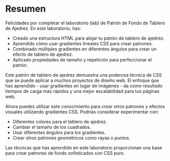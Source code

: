 # Resumen

Felicidades por completar el laboratorio (lab) de Patrón de Fondo de Tablero de Ajedrez. En este laboratorio, has:

- Creado una estructura HTML para alojar tu patrón de tablero de ajedrez.
- Aprendido cómo usar gradientes lineales CSS para crear patrones.
- Combinado múltiples gradientes en diferentes ángulos para crear un efecto de tablero de ajedrez.
- Aplicado propiedades de tamaño y repetición para perfeccionar el patrón.

Este patrón de tablero de ajedrez demuestra una poderosa técnica de CSS que se puede aplicar a muchos proyectos de diseño web. El enfoque que has aprendido - usar gradientes en lugar de imágenes - da como resultado tiempos de carga más rápidos y una mejor escalabilidad para tus páginas web.

Ahora puedes utilizar este conocimiento para crear otros patrones y efectos visuales utilizando gradientes CSS. Podrías considerar experimentar con:

- Diferentes colores para el tablero de ajedrez.
- Cambiar el tamaño de los cuadrados.
- Usar diferentes ángulos para los gradientes.
- Crear otros patrones geométricos como rayas o puntos.

Las técnicas que has aprendido en este laboratorio proporcionan una base para crear patrones de fondo sofisticados con CSS puro.
